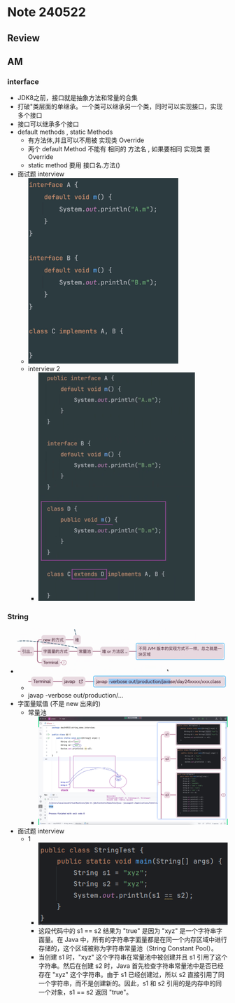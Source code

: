 # Note 240522
## Review

## AM
### interface
- JDK8之前，接口就是抽象方法和常量的合集
- 打破"类层面的单继承。一个类可以继承另一个类，同时可以实现接口，实现多个接口
- 接口可以继承多个接口
- default methods , static Methods 
  - 有方法体,并且可以不用被 实现类 Override
  - 两个 default Method 不能有 相同的 方法名 , 如果要相同 实现类 要 Override 
  - static method 要用 接口名.方法()
- 面试题 interview
  - ![img.png](img.png)
  - interview 2
    - ![img_1.png](img_1.png)

### String
- ![img_2.png](img_2.png)
  - ![img_3.png](img_3.png)
  - javap -verbose out/production/...
- 字面量赋值 (不是 new 出来的)
  - 常量池
    - ![img_4.png](img_4.png)
- 面试题 interview
  - 1
    - ![img_5.png](img_5.png)
    - 这段代码中的 s1 == s2 结果为 "true" 是因为 "xyz" 是一个字符串字面量。在 Java 中，所有的字符串字面量都是在同一个内存区域中进行存储的，这个区域被称为字符串常量池（String Constant Pool）。
    - 当创建 s1 时，"xyz" 这个字符串在常量池中被创建并且 s1 引用了这个字符串。然后在创建 s2 时，Java 首先检查字符串常量池中是否已经存在 "xyz" 这个字符串。由于 s1 已经创建过，所以 s2 直接引用了同一个字符串，而不是创建新的。因此，s1 和 s2 引用的是内存中的同一个对象，s1 == s2 返回 "true"。
  
